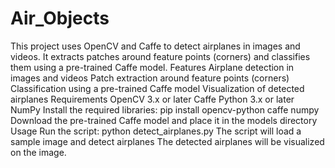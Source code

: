 # Air_Objects

This project uses OpenCV and Caffe to detect airplanes in images and videos. It extracts patches around feature points (corners) and classifies them using a pre-trained Caffe model.
Features
Airplane detection in images and videos
Patch extraction around feature points (corners)
Classification using a pre-trained Caffe model
Visualization of detected airplanes
Requirements
OpenCV 3.x or later
Caffe
Python 3.x or later
NumPy
Install the required libraries: pip install opencv-python caffe numpy
Download the pre-trained Caffe model and place it in the models directory
Usage
Run the script: python detect_airplanes.py
The script will load a sample image and detect airplanes
The detected airplanes will be visualized on the image.
